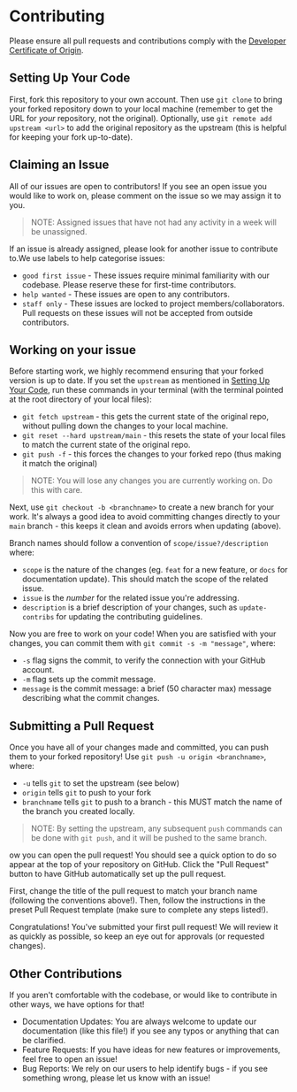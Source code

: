 # Contributing

Please ensure all pull requests and contributions comply with the [Developer Certificate of Origin](https://developercertificate.org/).

## Setting Up Your Code

First, fork this repository to your own account. Then use `git clone` to bring your forked repository down to your local machine (remember to get the URL for *your* repository, not the original). Optionally, use `git remote add upstream <url>` to add the original repository as the upstream (this is helpful for keeping your fork up-to-date).

## Claiming an Issue

All of our issues are open to contributors! If you see an open issue you would like to work on, please comment on the issue so we may assign it to you. 

> NOTE: Assigned issues that have not had any activity in a week will be unassigned.

If an issue is already assigned, please look for another issue to contribute to.We use labels to help categorise issues:
- `good first issue` - These issues require minimal familiarity with our codebase. Please reserve these for first-time contributors.
- `help wanted` - These issues are open to any contributors.
- `staff only` - These issues are locked to project members/collaborators. Pull requests on these issues will not be accepted from outside contributors.

## Working on your issue

Before starting work, we highly recommend ensuring that your forked version is up to date. If you set the `upstream` as mentioned in [Setting Up Your Code](#setting-up-your-code), run these commands in your terminal (with the terminal pointed at the root directory of your local files):
- `git fetch upstream` - this gets the current state of the original repo, without pulling down the changes to your local machine.
- `git reset --hard upstream/main` - this resets the state of your local files to match the current state of the original repo.
- `git push -f` - this forces the changes to your forked repo (thus making it match the original)

> NOTE: You will lose any changes you are currently working on. Do this with care.

Next, use `git checkout -b <branchname>` to create a new branch for your work. It's always a good idea to avoid committing changes directly to your `main` branch - this keeps it clean and avoids errors when updating (above).

Branch names should follow a convention of `scope/issue?/description` where:
- `scope` is the nature of the changes (eg. `feat` for a new feature, or `docs` for documentation update). This should match the scope of the related issue. 
- `issue` is the *number* for the related issue you're addressing.
- `description` is a brief description of your changes, such as `update-contribs` for updating the contributing guidelines.

Now you are free to work on your code! When you are satisfied with your changes, you can commit them with `git commit -s -m "message"`, where:
- `-s` flag signs the commit, to verify the connection with your GitHub account.
- `-m` flag sets up the commit message.
- `message` is the commit message: a brief (50 character max) message describing what the commit changes.

## Submitting a Pull Request

Once you have all of your changes made and committed, you can push them to your forked repository! Use `git push -u origin <branchname>`, where:
- `-u` tells `git` to set the upstream (see below)
- `origin` tells `git` to push to your fork
- `branchname` tells `git` to push to a branch - this MUST match the name of the branch you created locally.

> NOTE: By setting the upstream, any subsequent `push` commands can be done with `git push`, and it will be pushed to the same branch.

ow you can open the pull request! You should see a quick option to do so appear at the top of your repository on GitHub. Click the "Pull Request" button to have GitHub automatically set up the pull request.

First, change the title of the pull request to match your branch name (following the conventions above!). Then, follow the instructions in the preset Pull Request template (make sure to complete any steps listed!). 

Congratulations! You've submitted your first pull request! We will review it as quickly as possible, so keep an eye out for approvals (or requested changes).

## Other Contributions

If you aren't comfortable with the codebase, or would like to contribute in other ways, we have options for that!

- Documentation Updates: You are always welcome to update our documentation (like this file!) if you see any typos or anything that can be clarified.
- Feature Requests: If you have ideas for new features or improvements, feel free to open an issue!
- Bug Reports: We rely on our users to help identify bugs - if you see something wrong, please let us know with an issue!